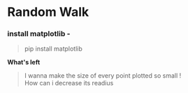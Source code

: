 # Random Walk
### install matplotlib - 
>pip install matplotlib

**What's left**
> I wanna make the size of every point plotted so small !  
> How can i decrease its readius 
